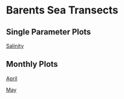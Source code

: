 # Barents Sea Transects

## Single Parameter Plots
[Salinity](Salinity.md)

## Monthly Plots

[April](April.md)

[May](May.md)